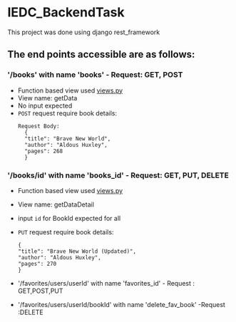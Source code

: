 # IEDC_BackendTask
This project was done using django rest_framework

## The end points accessible are as follows:
### '/books' with name 'books' - Request: GET, POST
- Function based view used [views.py](./api/views.py)
- View name: getData
- No input expected
- `POST` request require book details:
    ```
    Request Body:
      {
      "title": "Brave New World",
      "author": "Aldous Huxley",
      "pages": 268
      }
    ```
  
### '/books/id' with name 'books_id' - Request: GET, PUT, DELETE
- Function based view used [views.py](./api/views.py)
- View name: getDataDetail
- input `id` for BookId expected for all
- `PUT` request require book details:
    ```
    {
    "title": "Brave New World (Updated)",
    "author": "Aldous Huxley",
    "pages": 270
    }
    ```
  
- '/favorites/users/userId' with name 'favorites_id' - Request : GET,POST,PUT
- '/favorites/users/userId/bookId' with name 'delete_fav_book' -Request :DELETE
